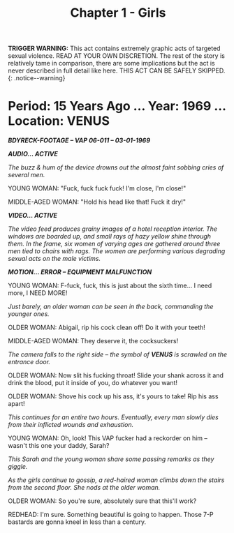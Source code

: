 ﻿---
title: Chapter 1 - Girls
excerpt: Chapter of the Red King.
header:
  image: /assets/images/RedKingHeader.jpg
permalink: /red-king-girls/
sidebar:
  nav: "king"
---
**TRIGGER WARNING:** This act contains extremely graphic acts of targeted sexual violence. READ AT YOUR OWN DISCRETION. The rest of the story is relatively tame in comparison, there are some implications but the act is never described in full detail like here. THIS ACT CAN BE SAFELY SKIPPED.
{: .notice--warning}

# Period: 15 Years Ago … Year: 1969 … Location: VENUS

***BDYRECK-FOOTAGE – VAP 06-011 – 03-01-1969***

***AUDIO… ACTIVE***

*The buzz & hum of the device drowns out the almost faint sobbing cries of several men.*

YOUNG WOMAN: "Fuck, fuck fuck fuck! I'm close, I'm close!"

MIDDLE-AGED WOMAN: "Hold his head like that! Fuck it dry!"

***VIDEO… ACTIVE***

*The video feed produces grainy images of a hotel reception interior. The windows are boarded up, and small rays of hazy yellow shine through them. In the frame, six women of varying ages are gathered around three men tied to chairs with rags. The women are performing various degrading sexual acts on the male victims.*

***MOTION… ERROR – EQUIPMENT MALFUNCTION***

YOUNG WOMAN: F-fuck, fuck, this is just about the sixth time… I need more, I NEED MORE!

*Just barely, an older woman can be seen in the back, commanding the younger ones.*

OLDER WOMAN: Abigail, rip his cock clean off! Do it with your teeth!

MIDDLE-AGED WOMAN: They deserve it, the cocksuckers!

*The camera falls to the right side – the symbol of **VENUS** is scrawled on the entrance door.*

OLDER WOMAN: Now slit his fucking throat! Slide your shank across it and drink the blood, put it inside of you, do whatever you want!

OLDER WOMAN: Shove his cock up his ass, it's yours to take! Rip his ass apart!

*This continues for an entire two hours. Eventually, every man slowly dies from their inflicted wounds and exhaustion.*

YOUNG WOMAN: Oh, look! This VAP fucker had a reckorder on him – wasn't this one your daddy, Sarah?

*This Sarah and the young woman share some passing remarks as they giggle.*

*As the girls continue to gossip, a red-haired woman climbs down the stairs from the second floor. She nods at the older woman.*

OLDER WOMAN: So you're sure, absolutely sure that this'll work?

REDHEAD: I'm sure. Something beautiful is going to happen. Those 7-P bastards are gonna kneel in less than a century.

